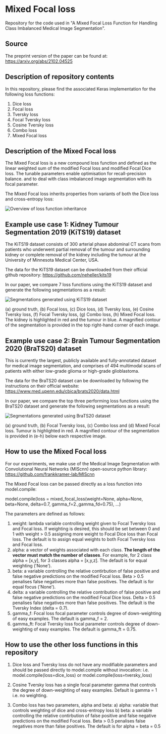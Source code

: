 # Mixed Focal loss
Repository for the code used in "A Mixed Focal Loss Function for Handling Class Imbalanced Medical Image Segmentation".

## Source
The preprint version of the paper can be found at: https://arxiv.org/abs/2102.04525

## Description of repository contents
In this repository, please find the associated Keras implementation for the following loss functions:
1. Dice loss
2. Focal loss
3. Tversky loss
4. Focal Tversky loss
5. Cosine Tversky loss
6. Combo loss
7. Mixed Focal loss

## Description of the Mixed Focal loss
The Mixed Focal loss is a new compound loss function and defined as the linear weighted sum of the modified Focal loss and modified Focal Dice loss. The tunable parameters enable optimisation for recall-precision balance. and to deal with class imbalanced image segmentation with its focal parameter.

The Mixed Focal loss inherits properties from variants of both the Dice loss and cross-entropy loss:

![Overview of loss function inheritance](https://github.com/mlyg/mixed-focal-loss/Figures/Overview_loss_function.png?raw=true)

## Example use case 1: Kidney Tumour Segmentation 2019 (KiTS19) dataset

The KiTS19 dataset consists of 300 arterial phase abdominal CT scans from patients who underwent partial removal of the tumour and surrounding kidney or complete removal of the kidney including the tumour at the University of Minnesota Medical Center, USA.

The data for the KiTS19 dataset can be downloaded from their official github repository: https://github.com/neheller/kits19

In our paper, we compare 7 loss functions using the KiTS19 dataset and generate the following segmentations as a result:

![Segmentations generated using KiTS19 dataset](https://github.com/mlyg/mixed-focal-loss/Figures/KiTS19_segmentation.png?raw=true)

(a) ground truth, (b) Focal loss, (c) Dice loss, (d) Tversky loss, (e) Cosine Tversky loss, (f) Focal Tversky loss, (g) Combo loss, (h) Mixed Focal loss. The kidney is highlighted in red and the tumour in blue. A magnified contour of the segmentation is provided in the top right-hand corner of each image.


## Example use case 2: Brain Tumour Segmentation 2020 (BraTS20) dataset

This is currently the largest, publicly available and fully-annotated dataset for medical image segmentation, and comprises of 494 multimodal scans of patients with either low-grade glioma or high-grade glioblastoma.

The data for the BraTS20 dataset can be downloaded by following the instructions on their official website: https://www.med.upenn.edu/cbica/brats2020/data.html

In our paper, we compare the top three performing loss functions using the BraTS20 dataset and generate the following segmentations as a result:

![Segmentations generated using BraTS20 dataset](https://github.com/mlyg/mixed-focal-loss/Figures/BraTS20_segmentation.png?raw=true)

(a) ground truth, (b) Focal Tversky loss, (c) Combo loss and (d) Mixed Focal loss. Tumour is highlighted in red. A magnified contour of the segmentation is provided in (e-h) below each respective image.

## How to use the Mixed Focal loss
For our experiments, we make use of the Medical Image Segmentation with Convolutional Neural Networks (MIScnn) open-source python library: 
https://github.com/frankkramer-lab/MIScnn

The Mixed Focal loss can be passed directly as a loss function into model.compile:

model.compile(loss =  mixed_focal_loss(weight=None, alpha=None, beta=None, delta=0.7, gamma_f=2.,gamma_fd=0.75), ...)

The parameters are defined as follows:
1. weight: lambda variable controlling weight given to Focal Tversky loss and Focal loss. If weighting is desired, this should be set between 0 and 1 with weight > 0.5 assigning more weight to Focal Dice loss than Focal loss. The default is to assign equal weights to both Focal Tversky loss and Focal loss. 
2. alpha: a vector of weights associated with each class. **The length of the vector must match the number of classes**. For example, for 2 class alpha = [x,y], for 3 classes alpha = [x,y,z]. The default is for equal weighting ('None'). 
3. beta: a variable controlling the relative contirbution of false positive and false negative predictions on the modified Focal loss. Beta > 0.5 penalises false negatives more than false positives. The default is for equal focus ('None').
4. delta: a variable controlling the relative contribution of false positive and false negative predictions on the modified Focal Dice loss. Delta > 0.5 penalises false negatives more than false positives. The default is the Tversky Index (delta = 0.7). 
4. gamma_f: Focal loss focal parameter controls degree of down-weighting of easy examples. The default is gamma_f = 2. 
5. gamma_ft: Focal Tversky loss focal parameter controls degree of down-weighting of easy examples. The default is gamma_ft = 0.75. 

## How to use the other loss functions in this repository
1. Dice loss and Tversky loss do not have any modifiable parameters and should be passed directly to model.compile without invocation:
i.e. model.compile(loss=dice_loss) or model.compile(loss=tversky_loss)

2. Cosine Tversky loss has a single focal parameter gamma that controls the degree of down-weighting of easy examples. Default is gamma = 1 i.e. no weighting. 

3. Combo loss has two parameters, alpha and beta:
a) alpha: variable that controls weighting of dice and cross-entropy loss
b) beta: a variable controlling the relative contirbution of false positive and false negative predictions on the modified Focal loss. Beta > 0.5 penalises false negatives more than false positives. The default is for alpha = beta = 0.5
